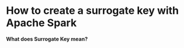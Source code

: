 # How to create a surrogate key with Apache Spark

 **What does  Surrogate Key  mean?**
 
<!--stackedit_data:
eyJoaXN0b3J5IjpbMTIwMDg0MDY4MywtMTA0ODQ3NTk0NSwtMj
A4ODc0NjYxMiwtNDUyODAyMDQ0LDEzNzA3MDMyNDUsMjU2NjIw
ODQ0LDEwOTYxNTI2OSwtMzk3NzM3OTM1LDIwMTY5MTExNzAsMT
YxMDE4Nzc1NSwtNjE4NTc2NzM1LC0xODA1NjA5MDQ3LC03NDcz
MDQ0MDUsLTE5NjUyMDY2MywtMTAzMzU3NzE3MCw5NTM3NzE5NT
gsMzUwNjc5MzMxLDU4NzYxNjU3LDM2MjkxNTc3MSwxNDg4MzQ1
ODIwXX0=
-->